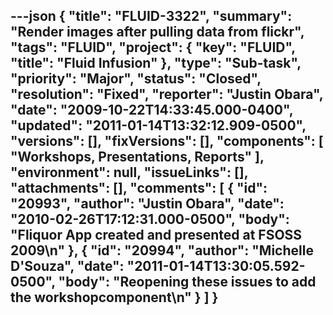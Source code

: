 ---json
{
  "title": "FLUID-3322",
  "summary": "Render images after pulling data from flickr",
  "tags": "FLUID",
  "project": {
    "key": "FLUID",
    "title": "Fluid Infusion"
  },
  "type": "Sub-task",
  "priority": "Major",
  "status": "Closed",
  "resolution": "Fixed",
  "reporter": "Justin Obara",
  "date": "2009-10-22T14:33:45.000-0400",
  "updated": "2011-01-14T13:32:12.909-0500",
  "versions": [],
  "fixVersions": [],
  "components": [
    "Workshops, Presentations, Reports"
  ],
  "environment": null,
  "issueLinks": [],
  "attachments": [],
  "comments": [
    {
      "id": "20993",
      "author": "Justin Obara",
      "date": "2010-02-26T17:12:31.000-0500",
      "body": "Fliquor App created and presented at FSOSS 2009\n"
    },
    {
      "id": "20994",
      "author": "Michelle D'Souza",
      "date": "2011-01-14T13:30:05.592-0500",
      "body": "Reopening these issues to add the workshopcomponent\n"
    }
  ]
}
---

        